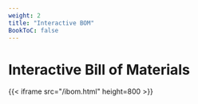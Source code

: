 ```yaml
---
weight: 2
title: "Interactive BOM"
BookToC: false
---
```

# Interactive Bill of Materials
{{< iframe src="/ibom.html" height=800 >}}
